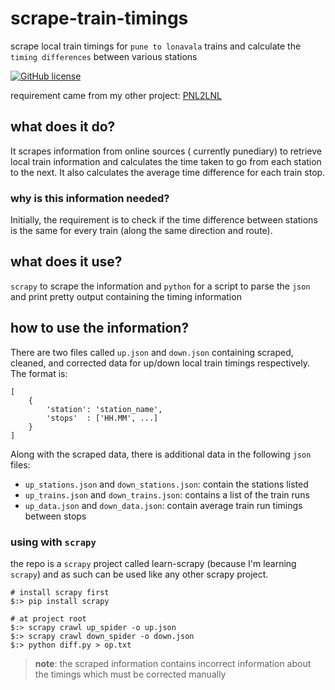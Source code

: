 # scrape-train-timings
scrape local train timings for `pune to lonavala` trains 
and calculate the `timing differences` between various stations

[![GitHub license](https://img.shields.io/github/license/mashape/apistatus.svg)](https://github.com/coolharsh55/harshp.com/blob/master/LICENSE)

requirement came from my other project: 
[PNL2LNL](http://brainbank.harshp.com/pnl2lnl/)

## what does it do?
It scrapes information from online sources ( currently punediary) 
to retrieve local train information and calculates the time taken to go from each station to the next. 
It also calculates the average time difference for each train stop.

### why is this information needed?
Initially, the requirement is to check if the time difference between stations is the same 
for every train (along the same direction and route).

## what does it use?
`scrapy` to scrape the information
and `python` for a script to parse the `json` and print pretty output containing the timing information

## how to use the information?
There are two files called `up.json` and `down.json` containing scraped, cleaned, and corrected data 
for up/down local train timings respectively. The format is:

```
[
    {
        'station': 'station_name',
        'stops'  : ['HH.MM', ...]
    }
]
```

Along with the scraped data, there is additional data in the following `json` files:
 - `up_stations.json` and `down_stations.json`: contain the stations listed
 - `up_trains.json` and `down_trains.json`: contains a list of the train runs
 - `up_data.json` and `down_data.json`: contain average train run timings between stops

### using with `scrapy`

the repo is a `scrapy` project called learn-scrapy (because I'm learning `scrapy`) 
and as such can be used like any other scrapy project.

```
# install scrapy first
$:> pip install scrapy

# at project root
$:> scrapy crawl up_spider -o up.json
$:> scrapy crawl down_spider -o down.json
$:> python diff.py > op.txt
```

> __note__: the scraped information contains incorrect information 
> about the timings which must be corrected manually
